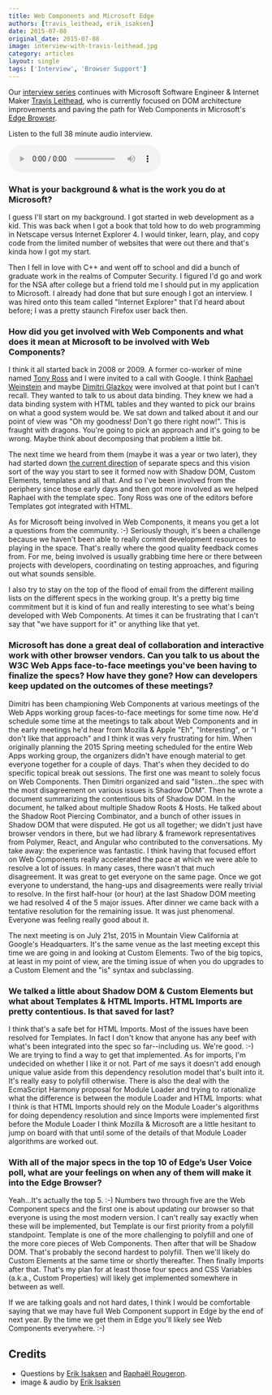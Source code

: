 ```yaml
---
title: Web Components and Microsoft Edge
authors: [travis_leithead, erik_isaksen]
date: 2015-07-08
original_date: 2015-07-08
image: interview-with-travis-leithead.jpg
category: articles
layout: single
tags: ['Interview', 'Browser Support']
---
```


Our [interview series](/tags/interview) continues with Microsoft Software Engineer & Internet Maker
[Travis Leithead](https://www.twitter.com/TravisLeithead), who is currently focused on DOM architecture
improvements and paving the path for Web Components in Microsoft's [Edge Browser](https://www.microsoft.com/en-us/windows/microsoft-edge).

<!-- Excerpt -->

Listen to the full 38 minute audio interview.

<audio controls>
      <source src="/media/interviews/interview-session-1_travis-leithead-07082015.mp3" type="audio/mpeg">
      <source src="/media/interviews/interview-session-1_travis-leithead-07082015.ogg" type="audio/ogg">
      <a href="/media/interviews/interview-session-1_travis-leithead-07082015.mp3">download audio</a>
</audio>

### What is your background & what is the work you do at Microsoft?

I guess I'll start on my background. I got started in web development as a kid. This was back when I got a book that told
how to do web programming in Netscape versus Internet Explorer 4. I would tinker, learn, play, and copy code from
the limited number of websites that were out there and that's kinda how I got my start.

Then I fell in love with C++ and went off to school and did a bunch of graduate work in the realms of Computer Security.
I figured I'd go and work for the NSA after college but a friend told me I should put in my application to Microsoft. I
already had done that but sure enough I got an interview. I was hired onto this team called "Internet Explorer" that I'd
heard about before; I was a pretty staunch Firefox user back then.

### How did you get involved with Web Components and what does it mean at Microsoft to be involved with Web Components?

I think it all started back in 2008 or 2009. A former co-worker of mine named [Tony Ross](https://www.linkedin.com/pub/tony-ross/8b/882/51) and I were invited to a call with
Google. I think [Raphael Weinstein](https://plus.google.com/111386188573471152118/) and maybe [Dimitri Glazkov](https://plus.google.com/+DimitriGlazkov/) were involved at that point but I can't recall. They wanted to talk
to us about data binding. They knew we had a data binding system with HTML tables and they wanted to pick our brains
on what a good system would be. We sat down and talked about it and our point of view was "Oh my goodness! Don't go there right now!".
This is fraught with dragons. You're going to pick an approach and it's going to be wrong. Maybe think about decomposing
that problem a little bit.

The next time we heard from them (maybe it was a year or two later), they had started down
[the current direction](http://www.w3.org/wiki/WebComponents/) of separate specs and this vision sort of the way you start to see it formed now with Shadow DOM,
Custom Elements, templates and all that. And so I've been involved from the periphery since those early days and then got
more involved as we helped Raphael with the template spec. Tony Ross was one of the editors before Templates got integrated
with HTML.

As for Microsoft being involved in Web Components, it means you get a lot a questions from the community. :-) Seriously though, it's been a
challenge because we haven't been able to really commit development resources to playing in the space. That's really
where the good quality feedback comes from. For me, being involved is usually grabbing time here or there between projects
with developers, coordinating on testing approaches, and figuring out what sounds sensible.

I also try to stay on the top of the flood of email from the different mailing lists on the different specs in the working group.
It's a pretty big time commitment but it is kind of fun and really interesting to see what's being developed with Web Components.
At times it can be frustrating that I can't say that "we have support for it" or anything like that yet.

### Microsoft has done a great deal of collaboration and interactive work with other browser vendors. Can you talk to us about the W3C Web Apps face-to-face meetings you've been having to finalize the specs? How have they gone? How can developers keep updated on the outcomes of these meetings?

Dimitri has been championing Web Components at various meetings of the Web Apps working group faces-to-face meetings for some time now.
He'd schedule some time at the meetings to talk about Web Components and in the early meetings he'd hear from Mozilla
& Apple "Eh", "Interesting", or "I don't like that approach" and I think it was very frustrating for him. When originally planning the 2015 Spring
meeting scheduled for the entire Web Apps working group, the organizers didn't have enough material to get everyone together for a
couple of days. That's when they decided to do specific topical break out sessions. The first one was meant to solely focus on Web Components.
Then Dimitri organized and said "listen...the spec with the most disagreement on various issues is Shadow DOM". Then he
wrote a document summarizing the contentious bits of Shadow DOM. In the document, he talked about multiple Shadow Roots & Hosts.
He talked about the Shadow Root Piercing Combinator, and a bunch of other issues in Shadow DOM that were disputed. He got us all
together; we didn't just have browser vendors in there, but we had library & framework representatives from
Polymer, React, and Angular who contributed to the conversations. My take away: the experience was fantastic. I
think having that focused effort on Web Components really accelerated the pace at which we were able to resolve
a lot of issues. In many cases, there wasn't that much disagreement. It was great to get
everyone on the same page. Once we got everyone to understand, the hang-ups and disagreements were really trivial to
resolve. In the first half-hour (or hour) at the last Shadow DOM meeting we had resolved 4 of the 5 major
issues. After dinner we came back with a tentative resolution for the remaining issue. It was just phenomenal. Everyone
was feeling really good about it.

The next meeting is on July 21st, 2015 in Mountain View California at Google's Headquarters. It's the same venue as the last
meeting except this time we are going in and looking at Custom Elements. Two of the big topics, at least in my point of view,
are the timing issue of when you do upgrades to a Custom Element and the "is" syntax and subclassing.

### We talked a little about Shadow DOM & Custom Elements but what about Templates & HTML Imports. HTML Imports are pretty contentious. Is that saved for last?

I think that's a safe bet for HTML Imports. Most of the issues have been resolved for Templates. In fact I don't know that anyone has any
beef with what's been integrated into the spec so far--including us. We're good. :-) We are trying to find a way to get that
implemented. As for imports, I'm undecided on whether I like it or not. Part of me says it doesn't add enough unique value
aside from this dependency resolution model that's built into it. It's really easy to polyfill otherwise. There is also
the deal with the EcmaScript Harmony proposal for Module Loader and trying to rationalize what the difference is between
the module Loader and HTML Imports: what I think is that HTML Imports should rely on the Module Loader's algorithms for
doing dependency resolution and since Imports were implemented first before the Module Loader I think Mozilla & Microsoft are a little hesitant
to jump on board with that until some of the details of that Module Loader algorithms are worked out.

### With all of the major specs in the top 10 of Edge’s User Voice poll, what are your feelings on when any of them will make it into the Edge Browser?

Yeah...It's actually the top 5. :-) Numbers two through five are the Web Component specs and the first one is about updating our browser so
that everyone is using the most modern version. I can't really say exactly when these will be implemented, but Template is our first
priority from a polyfill standpoint. Template is one of the more challenging to polyfill and one of the more core pieces of Web Components.
Then after that will be Shadow DOM. That's probably the second hardest to polyfill. Then we'll likely do Custom Elements at the same
time or shortly thereafter. Then finally Imports after that. That's my plan for at least those four specs and CSS Variables (a.k.a., Custom Properties) will
likely get implemented somewhere in between as well.

If we are talking goals and not hard dates, I think I would be comfortable saying that we may have full Web Component support
in Edge by the end of next year. By the time we get them in Edge you'll likely see Web Components everywhere. :-)

## Credits

* Questions by [Erik Isaksen](https://twitter.com/eisaksen) and [Raphaël Rougeron](https://twitter.com/goldoraf).
* image & audio by [Erik Isaksen](https://twitter.com/eisaksen)

